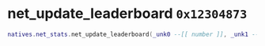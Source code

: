 # net_update_leaderboard `0x12304873`

```lua
natives.net_stats.net_update_leaderboard(_unk0 --[[ number ]], _unk1 --[[ number ]], _unk2 --[[ number ]], _unk3 --[[ number ]])
```